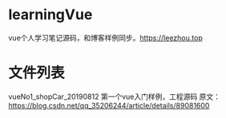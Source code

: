# learningVue
vue个人学习笔记源码，和博客样例同步。https://leezhou.top
# 文件列表
vueNo1_shopCar_20190812 第一个vue入门样例，工程源码 原文：https://blog.csdn.net/qq_35206244/article/details/89081600
